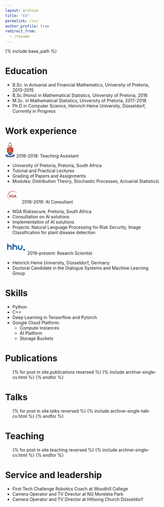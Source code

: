 ```yaml
---
layout: archive
title: "CV"
permalink: /cv/
author_profile: true
redirect_from:
  - /resume
---
```


{% include base_path %}

Education
======
* B.Sc. in Actuarial and Financial Mathematics, University of Pretoria, 2013-2015
* B.Sc.(Hons) in Mathematical Statistics, University of Pretoria, 2016
* M.Sc. in Mathematical Statistics, University of Pretoria, 2017-2018
* Ph.D in Computer Science, Heinrich Heine University, Düsseldorf, Currently in Progress

Work experience
======
<img src="https://github.com/carelvniekerk/carelvniekerk.github.io/blob/master/images/up.png" alt="alt text" height="50"> 2016-2018: Teaching Assistant
  * University of Pretoria, Pretoria, South Africa
  * Tutorial and Practical Lectures
  * Grading of Papers and Assignments
  * Modules: Distribution Theory, Stochastic Processes, Actuarial Statistics\
 
<img src="https://github.com/carelvniekerk/carelvniekerk.github.io/blob/master/images/nga.png" alt="alt text" height="50"> 2018-2019: AI Consultant
  * NGA Risksecure, Pretoria, South Africa
  * Consultation on AI solutions
  * Implementation of AI solutions
  * Projects: Natural Language Processing for Risk Security, Image Classification for plant disease detection
  
<img src="https://github.com/carelvniekerk/carelvniekerk.github.io/blob/master/images/hhu.jpg" alt="alt text" height="50"> 2019-present: Rsearch Scientist
  * Heinrich Heine University, Düsseldorf, Germany
  * Doctoral Candidate in the Dialogue Systems and Machine Learning Group
  
Skills
======
* Python
* C++
* Deep Learning in Tensorflow and Pytorch
* Google Cloud Platform:
  * Compute Instances
  * AI Platform
  * Storage Buckets

Publications
======
  <ul>{% for post in site.publications reversed %}
    {% include archive-single-cv.html %}
  {% endfor %}</ul>
  
Talks
======
  <ul>{% for post in site.talks reversed %}
    {% include archive-single-talk-cv.html  %}
  {% endfor %}</ul>
  
Teaching
======
  <ul>{% for post in site.teaching reversed %}
    {% include archive-single-cv.html %}
  {% endfor %}</ul>
  
Service and leadership
======
* First Tech Challenge Robotics Coach at Woodhill College
* Camera Operator and TV Director at NG Moreleta Park
* Camera Operator and TV Director at Hillsong Church Düsseldorf
